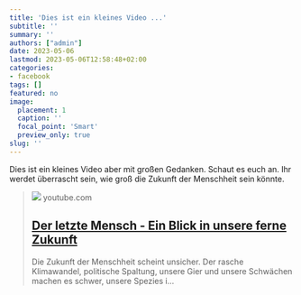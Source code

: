 ```yaml
---
title: 'Dies ist ein kleines Video ...'
subtitle: ''
summary: ''
authors: ["admin"]
date: 2023-05-06
lastmod: 2023-05-06T12:58:48+02:00
categories:
- facebook
tags: []
featured: no
image:
  placement: 1
  caption: ''
  focal_point: 'Smart'
  preview_only: true
slug: ''
---
```

Dies ist ein kleines Video aber mit großen Gedanken. Schaut es euch an. Ihr werdet überrascht sein, wie groß die Zukunft der Menschheit sein könnte.
> [![](https://i.ytimg.com/vi/3ICfs-XMp0s/maxresdefault.jpg)](https://www.youtube.com/watch?v=3ICfs-XMp0s)
> youtube.com
> ## [Der letzte Mensch - Ein Blick in unsere ferne Zukunft](https://www.youtube.com/watch?v=3ICfs-XMp0s)
>
>Die Zukunft der Menschheit scheint unsicher. Der rasche Klimawandel, politische Spaltung, unsere Gier und unsere Schwächen machen es schwer, unsere Spezies i...

